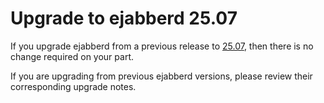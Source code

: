 # Upgrade to ejabberd 25.07

If you upgrade ejabberd from a previous release to [25.07](../../archive/25.07/index.md),
then there is no change required on your part.

If you are upgrading from previous ejabberd versions,
please review their corresponding upgrade notes.
